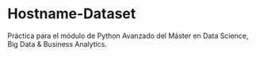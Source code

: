 # Hostname-Dataset
Práctica para el módulo de Python Avanzado del Máster en Data Science, Big Data &amp; Business Analytics.

